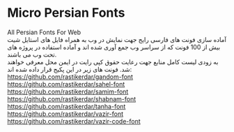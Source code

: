﻿# Micro Persian Fonts
All Persian Fonts For Web
<br />
آماده سازی فونت های فارسی رایج جهت نمایش در وب به همراه فایل های استایل شیت
بیش از 100 فونت که از سراسر وب جمع آوری شده اند و آماده استفاده در پروژه های تحت وب می باشند.
<br />
به زودی لیست کامل منابع جهت رعایت حقوق کپی رایت در ایمن محل معرفی خواهند شد.
فونت های زیر در این پکیج قرار داده شده اند:
<br />
https://github.com/rastikerdar/gandom-font
<br />
https://github.com/rastikerdar/sahel-font
<br />
https://github.com/rastikerdar/samim-font
<br />
https://github.com/rastikerdar/shabnam-font
<br />
https://github.com/rastikerdar/tanha-font
<br />
https://github.com/rastikerdar/vazir-font
<br />
https://github.com/rastikerdar/vazir-code-font
<br />
